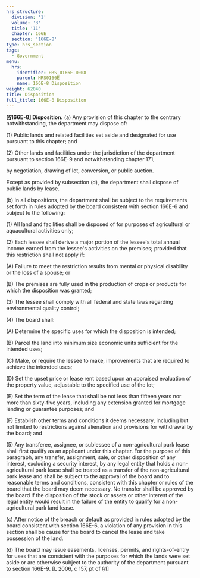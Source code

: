 ```yaml
---
hrs_structure:
  division: '1'
  volume: '3'
  title: '11'
  chapter: 166E
  section: '166E-8'
type: hrs_section
tags:
  - Government
menu:
  hrs:
    identifier: HRS_0166E-0008
    parent: HRS0166E
    name: 166E-8 Disposition
weight: 62040
title: Disposition
full_title: 166E-8 Disposition
---
```

**[§166E-8] Disposition.** (a) Any provision of this chapter to the contrary notwithstanding, the department may dispose of:

(1) Public lands and related facilities set aside and designated for use pursuant to this chapter; and

(2) Other lands and facilities under the jurisdiction of the department pursuant to section 166E-9 and notwithstanding chapter 171,

by negotiation, drawing of lot, conversion, or public auction.

Except as provided by subsection (d), the department shall dispose of public lands by lease.

(b) In all dispositions, the department shall be subject to the requirements set forth in rules adopted by the board consistent with section 166E-6 and subject to the following:

(1) All land and facilities shall be disposed of for purposes of agricultural or aquacultural activities only;

(2) Each lessee shall derive a major portion of the lessee's total annual income earned from the lessee's activities on the premises; provided that this restriction shall not apply if:

(A) Failure to meet the restriction results from mental or physical disability or the loss of a spouse; or

(B) The premises are fully used in the production of crops or products for which the disposition was granted;

(3) The lessee shall comply with all federal and state laws regarding environmental quality control;

(4) The board shall:

(A) Determine the specific uses for which the disposition is intended;

(B) Parcel the land into minimum size economic units sufficient for the intended uses;

(C) Make, or require the lessee to make, improvements that are required to achieve the intended uses;

(D) Set the upset price or lease rent based upon an appraised evaluation of the property value, adjustable to the specified use of the lot;

(E) Set the term of the lease that shall be not less than fifteen years nor more than sixty-five years, including any extension granted for mortgage lending or guarantee purposes; and

(F) Establish other terms and conditions it deems necessary, including but not limited to restrictions against alienation and provisions for withdrawal by the board; and

(5) Any transferee, assignee, or sublessee of a non-agricultural park lease shall first qualify as an applicant under this chapter. For the purpose of this paragraph, any transfer, assignment, sale, or other disposition of any interest, excluding a security interest, by any legal entity that holds a non-agricultural park lease shall be treated as a transfer of the non-agricultural park lease and shall be subject to the approval of the board and to reasonable terms and conditions, consistent with this chapter or rules of the board that the board may deem necessary. No transfer shall be approved by the board if the disposition of the stock or assets or other interest of the legal entity would result in the failure of the entity to qualify for a non-agricultural park land lease.

(c) After notice of the breach or default as provided in rules adopted by the board consistent with section 166E-6, a violation of any provision in this section shall be cause for the board to cancel the lease and take possession of the land.

(d) The board may issue easements, licenses, permits, and rights-of-entry for uses that are consistent with the purposes for which the lands were set aside or are otherwise subject to the authority of the department pursuant to section 166E-9\. [L 2006, c 157, pt of §1]